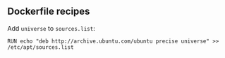 
## Dockerfile recipes

Add `universe` to `sources.list`:
```
RUN echo "deb http://archive.ubuntu.com/ubuntu precise universe" >> /etc/apt/sources.list
```
